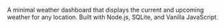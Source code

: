 A minimal weather dashboard that displays the current and upcoming weather for any location.
Built with Node.js, SQLite, and Vanilla JavaScript.
